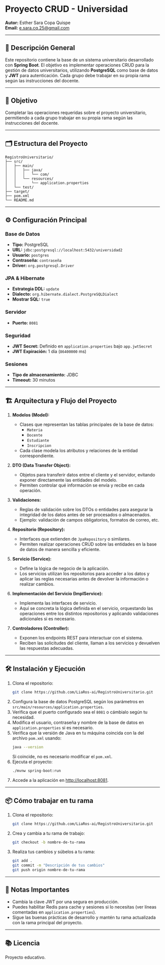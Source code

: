 # Proyecto CRUD - Universidad

**Autor:** Esther Sara Copa Quispe  
**Email:** e.sara.cq.25@gmail.com

---

## 🚀 Descripción General

Este repositorio contiene la base de un sistema universitario desarrollado con **Spring Boot**. El objetivo es implementar operaciones CRUD para la gestión de datos universitarios, utilizando **PostgreSQL** como base de datos y **JWT** para autenticación. Cada grupo debe trabajar en su propia rama según las instrucciones del docente.

---

## 🎯 Objetivo

Completar las operaciones requeridas sobre el proyecto universitario, permitiendo a cada grupo trabajar en su propia rama según las instrucciones del docente.

---

## 🗂️ Estructura del Proyecto

```
RegistroUniversitario/
├── src/
│   ├── main/
│   │   ├── java/
│   │   │   └── com/
│   │   └── resources/
│   │       └── application.properties
│   └── test/
├── target/
├── pom.xml
└── README.md
```
---

## ⚙️ Configuración Principal

### Base de Datos

- **Tipo:** PostgreSQL  
- **URL:** `jdbc:postgresql://localhost:5432/universidad2`  
- **Usuario:** `postgres`  
- **Contraseña:** `contraseña`  
- **Driver:** `org.postgresql.Driver`

### JPA & Hibernate

- **Estrategia DDL:** `update`
- **Dialecto:** `org.hibernate.dialect.PostgreSQLDialect`
- **Mostrar SQL:** `true`

### Servidor

- **Puerto:** `8081`

### Seguridad

- **JWT Secret:** Definido en `application.properties` bajo `app.jwtSecret`
- **JWT Expiración:** 1 día (`86400000` ms)

### Sesiones

- **Tipo de almacenamiento:** JDBC
- **Timeout:** 30 minutos

---

## 🏗️ Arquitectura y Flujo del Proyecto

1. **Modelos (Model):**
   - Clases que representan las tablas principales de la base de datos:
     - `Materia`
     - `Docente`
     - `Estudiante`
     - `Inscripcion`
   - Cada clase modela los atributos y relaciones de la entidad correspondiente.

2. **DTO (Data Transfer Object):**
   - Objetos para transferir datos entre el cliente y el servidor, evitando exponer directamente las entidades del modelo.
   - Permiten controlar qué información se envía y recibe en cada operación.

3. **Validaciones:**
   - Reglas de validación sobre los DTOs o entidades para asegurar la integridad de los datos antes de ser procesados o almacenados.
   - Ejemplo: validación de campos obligatorios, formatos de correo, etc.

4. **Repositorio (Repository):**
   - Interfaces que extienden de `JpaRepository` o similares.
   - Permiten realizar operaciones CRUD sobre las entidades en la base de datos de manera sencilla y eficiente.

5. **Servicio (Service):**
   - Define la lógica de negocio de la aplicación.
   - Los servicios utilizan los repositorios para acceder a los datos y aplicar las reglas necesarias antes de devolver la información o realizar cambios.

6. **Implementación del Servicio (ImplService):**
   - Implementa las interfaces de servicio.
   - Aquí se concreta la lógica definida en el servicio, orquestando las operaciones entre los distintos repositorios y aplicando validaciones adicionales si es necesario.

7. **Controladores (Controller):**
   - Exponen los endpoints REST para interactuar con el sistema.
   - Reciben las solicitudes del cliente, llaman a los servicios y devuelven las respuestas adecuadas.

---

## 🛠️ Instalación y Ejecución

1. Clona el repositorio:
   ```bash
   git clone https://github.com/LiaRos-ai/RegistroUniversitario.git
   ```
2. Configura la base de datos PostgreSQL según los parámetros en `src/main/resources/application.properties`.
3. Verifica que el puerto configurado sea el `8081` o cámbialo según tu necesidad.
4. Modifica el usuario, contraseña y nombre de la base de datos en `application.properties` si es necesario.
5. Verifica que la versión de Java en tu máquina coincida con la del archivo `pom.xml` usando:
   ```bash
   java --version
   ```
   Si coincide, no es necesario modificar el `pom.xml`.
6. Ejecuta el proyecto:
   ```bash
   ./mvnw spring-boot:run
   ```
7. Accede a la aplicación en [http://localhost:8081](http://localhost:8081).

---

## 📦 Cómo trabajar en tu rama

1. Clona el repositorio:
   ```bash
   git clone https://github.com/LiaRos-ai/RegistroUniversitario.git
   ```
2. Crea y cambia a tu rama de trabajo:
   ```bash
   git checkout -b nombre-de-tu-rama
   ```
3. Realiza tus cambios y súbelos a tu rama:
   ```bash
   git add .
   git commit -m "Descripción de tus cambios"
   git push origin nombre-de-tu-rama
   ```

---

## 📌 Notas Importantes

- Cambia la clave JWT por una segura en producción.
- Puedes habilitar Redis para cache y sesiones si lo necesitas (ver líneas comentadas en `application.properties`).
- Sigue las buenas prácticas de desarrollo y mantén tu rama actualizada con la rama principal del proyecto.

---

## 📚 Licencia

Proyecto educativo.